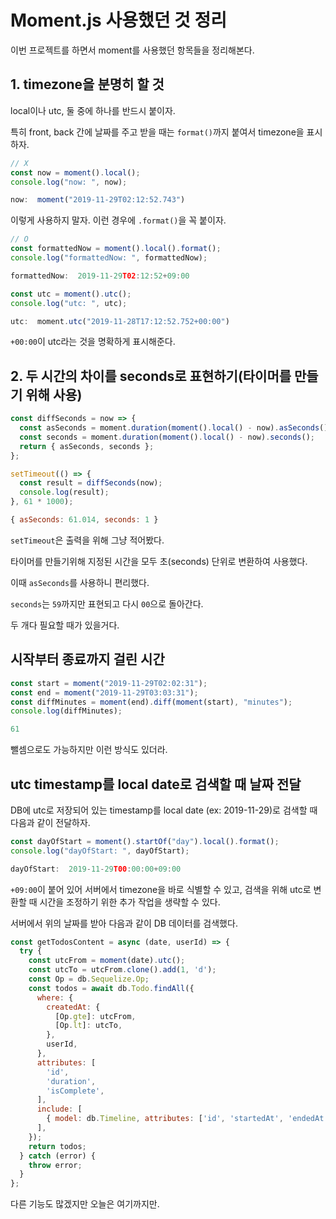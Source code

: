 # Moment.js 사용했던 것 정리

이번 프로젝트를 하면서 moment를 사용했던 항목들을 정리해본다.

## 1. timezone을 분명히 할 것

local이나 utc, 둘 중에 하나를 반드시 붙이자.

특히 front, back 간에 날짜를 주고 받을 때는 `format()`까지 붙여서 timezone을 표시하자.

```js
// X
const now = moment().local();
console.log("now: ", now);
```

```js
now:  moment("2019-11-29T02:12:52.743")
```

이렇게 사용하지 말자. 이런 경우에 `.format()`을 꼭 붙이자.

```js
// O
const formattedNow = moment().local().format();
console.log("formattedNow: ", formattedNow);
```

```js
formattedNow:  2019-11-29T02:12:52+09:00
```

```js
const utc = moment().utc();
console.log("utc: ", utc);
```

```js
utc:  moment.utc("2019-11-28T17:12:52.752+00:00")
```

`+00:00`이 utc라는 것을 명확하게 표시해준다.

## 2. 두 시간의 차이를 seconds로 표현하기(타이머를 만들기 위해 사용)

```js
const diffSeconds = now => {
  const asSeconds = moment.duration(moment().local() - now).asSeconds();
  const seconds = moment.duration(moment().local() - now).seconds();
  return { asSeconds, seconds };
};

setTimeout(() => {
  const result = diffSeconds(now);
  console.log(result);
}, 61 * 1000);
```

```js
{ asSeconds: 61.014, seconds: 1 }
```

`setTimeout`은 출력을 위해 그냥 적어봤다.

타이머를 만들기위해 지정된 시간을 모두 초(seconds) 단위로 변환하여 사용했다.

이때 `asSeconds`를 사용하니 편리했다.

`seconds`는 `59`까지만 표현되고 다시 `00`으로 돌아간다.

두 개다 필요할 때가 있을거다.

## 시작부터 종료까지 걸린 시간

```js
const start = moment("2019-11-29T02:02:31");
const end = moment("2019-11-29T03:03:31");
const diffMinutes = moment(end).diff(moment(start), "minutes");
console.log(diffMinutes);
```

```js
61
```

뺄셈으로도 가능하지만 이런 방식도 있더라.

## utc timestamp를 local date로 검색할 때 날짜 전달

DB에 utc로 저장되어 있는 timestamp를 local date (ex: 2019-11-29)로 검색할 때 다음과 같이 전달하자.

```js
const dayOfStart = moment().startOf("day").local().format();
console.log("dayOfStart: ", dayOfStart);
```

```js
dayOfStart:  2019-11-29T00:00:00+09:00
```

`+09:00`이 붙어 있어 서버에서 timezone을 바로 식별할 수 있고, 검색을 위해 utc로 변환할 때 시간을 조정하기 위한 추가 작업을 생략할 수 있다.

서버에서 위의 날짜를 받아 다음과 같이 DB 데이터를 검색했다.

```js
const getTodosContent = async (date, userId) => {
  try {
    const utcFrom = moment(date).utc();
    const utcTo = utcFrom.clone().add(1, 'd');
    const Op = db.Sequelize.Op;
    const todos = await db.Todo.findAll({
      where: {
        createdAt: {
          [Op.gte]: utcFrom,
          [Op.lt]: utcTo,
        },
        userId,
      },
      attributes: [
        'id',
        'duration',
        'isComplete',
      ],
      include: [
        { model: db.Timeline, attributes: ['id', 'startedAt', 'endedAt'] },
      ],
    });
    return todos;
  } catch (error) {
    throw error;
  }
};
```

다른 기능도 많겠지만 오늘은 여기까지만.
